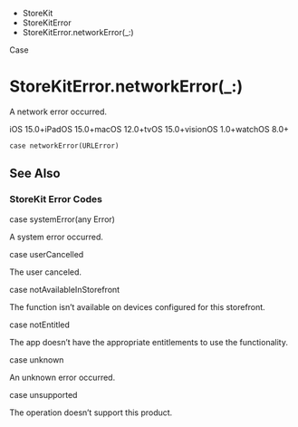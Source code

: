 

- StoreKit
- StoreKitError
-  StoreKitError.networkError(\_:) 

Case

# StoreKitError.networkError(\_:)

A network error occurred.

iOS 15.0+iPadOS 15.0+macOS 12.0+tvOS 15.0+visionOS 1.0+watchOS 8.0+

``` source
case networkError(URLError)
```

## See Also

### StoreKit Error Codes

case systemError(any Error)

A system error occurred.

case userCancelled

The user canceled.

case notAvailableInStorefront

The function isn’t available on devices configured for this storefront.

case notEntitled

The app doesn’t have the appropriate entitlements to use the functionality.

case unknown

An unknown error occurred.

case unsupported

The operation doesn’t support this product.

